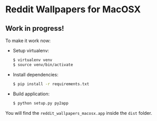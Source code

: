 # Reddit Wallpapers for MacOSX

## Work in progress!

To make it work now:
- Setup virtualenv:

    ```sh
    $ virtualenv venv
    $ source venv/bin/activate
    ```

- Install dependencies:

    ```sh
    $ pip install -r requirements.txt
    ```

- Build application:

    ```sh
    $ python setup.py py2app
    ```

You will find the `reddit_wallpapers_macosx.app` inside the `dist` folder.
